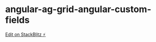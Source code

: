 # angular-ag-grid-angular-custom-fields

[Edit on StackBlitz ⚡️](https://stackblitz.com/edit/angular-ag-grid-angular-custom-fields)
